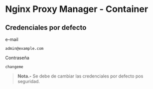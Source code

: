 # Nginx Proxy Manager - Container

## Credenciales por defecto

e-mail

```shell-session
admin@example.com
```

Contraseña

```shell-session
changeme
```

> **Nota.-** Se debe de cambiar las credenciales por defecto pos seguridad.
